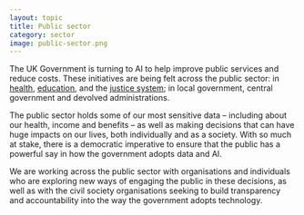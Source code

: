 ```yaml
---
layout: topic
title: Public sector
category: sector
image: public-sector.png
---
```

The UK Government is turning to AI to help improve public services and reduce costs. These initiatives are being felt across the public sector: in [health](/topics/health), [education](/topics/education), and the [justice system](/topics/justice); in local government, central government and devolved administrations.

The public sector holds some of our most sensitive data – including about our health, income and benefits – as well as making decisions that can have huge impacts on our lives, both individually and as a society. With so much at stake, there is a democratic imperative to ensure that the public has a powerful say in how the government adopts data and AI.

We are working across the public sector with organisations and individuals who are exploring new ways of engaging the public in these decisions, as well as with the civil society organisations seeking to build transparency and accountability into the way the government adopts technology.